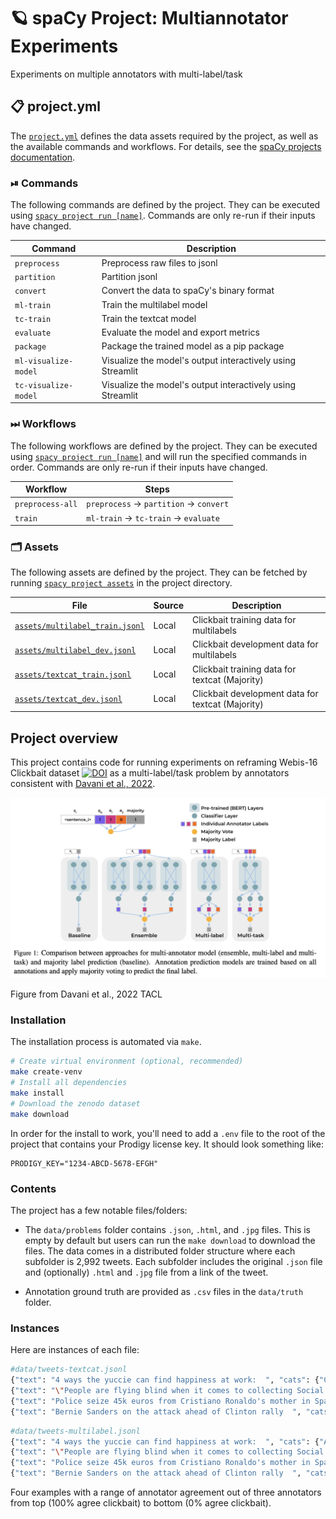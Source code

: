 <!-- SPACY PROJECT: AUTO-GENERATED DOCS START (do not remove) -->

# 🪐 spaCy Project: Multiannotator Experiments

Experiments on multiple annotators with multi-label/task

## 📋 project.yml

The [`project.yml`](project.yml) defines the data assets required by the
project, as well as the available commands and workflows. For details, see the
[spaCy projects documentation](https://spacy.io/usage/projects).

### ⏯ Commands

The following commands are defined by the project. They
can be executed using [`spacy project run [name]`](https://spacy.io/api/cli#project-run).
Commands are only re-run if their inputs have changed.

| Command | Description |
| --- | --- |
| `preprocess` | Preprocess raw files to jsonl |
| `partition` | Partition jsonl |
| `convert` | Convert the data to spaCy's binary format |
| `ml-train` | Train the multilabel model |
| `tc-train` | Train the textcat model |
| `evaluate` | Evaluate the model and export metrics |
| `package` | Package the trained model as a pip package |
| `ml-visualize-model` | Visualize the model's output interactively using Streamlit |
| `tc-visualize-model` | Visualize the model's output interactively using Streamlit |

### ⏭ Workflows

The following workflows are defined by the project. They
can be executed using [`spacy project run [name]`](https://spacy.io/api/cli#project-run)
and will run the specified commands in order. Commands are only re-run if their
inputs have changed.

| Workflow | Steps |
| --- | --- |
| `preprocess-all` | `preprocess` &rarr; `partition` &rarr; `convert` |
| `train` | `ml-train` &rarr; `tc-train` &rarr; `evaluate` |

### 🗂 Assets

The following assets are defined by the project. They can
be fetched by running [`spacy project assets`](https://spacy.io/api/cli#project-assets)
in the project directory.

| File | Source | Description |
| --- | --- | --- |
| [`assets/multilabel_train.jsonl`](assets/multilabel_train.jsonl) | Local | Clickbait training data for multilabels |
| [`assets/multilabel_dev.jsonl`](assets/multilabel_dev.jsonl) | Local | Clickbait development data for multilabels |
| [`assets/textcat_train.jsonl`](assets/textcat_train.jsonl) | Local | Clickbait training data for textcat (Majority) |
| [`assets/textcat_dev.jsonl`](assets/textcat_dev.jsonl) | Local | Clickbait development data for textcat (Majority) |

<!-- SPACY PROJECT: AUTO-GENERATED DOCS END (do not remove) -->

## Project overview

This project contains code for running experiments on reframing Webis-16 Clickbait dataset [![DOI](https://zenodo.org/badge/doi/10.5281/zenodo.3251557.svg)](http://dx.doi.org/10.5281/zenodo.3251557) as a multi-label/task problem by annotators consistent with [Davani et al., 2022](https://direct.mit.edu/tacl/article/doi/10.1162/tacl_a_00449/109286/Dealing-with-Disagreements-Looking-Beyond-the).

![](img/davani.png)

Figure from Davani et al., 2022 TACL

### Installation

The installation process is automated via `make`.

```bash
# Create virtual environment (optional, recommended)
make create-venv
# Install all dependencies
make install
# Download the zenodo dataset
make download
```

In order for the install to work, you'll need to
add a `.env` file to the root of the project that
contains your Prodigy license key. It should look
something like:

```
PRODIGY_KEY="1234-ABCD-5678-EFGH"
```

### Contents 

The project has a few notable files/folders: 

- The `data/problems` folder contains `.json`, `.html`, and `.jpg` files. This is empty by default but users can run the `make download` to download the files. The data comes in a distributed folder structure where each subfolder is 2,992 tweets. Each subfolder includes the original `.json` file and (optionally) `.html` and `.jpg` file from a link of the tweet.

- Annotation ground truth are provided as `.csv` files in the `data/truth` folder.

### Instances

Here are instances of each file:

```bash
#data/tweets-textcat.jsonl
{"text": "4 ways the yuccie can find happiness at work:  ", "cats": {"CLICKBAIT": true, "NOT_CLICKBAIT": false}, "meta": {"id": 608955092159590400, "created_at": "Thu Jun 11 11:13:02 +0000 2015"}}
{"text": "\"People are flying blind when it comes to collecting Social Security.\" ", "cats": {"CLICKBAIT": true, "NOT_CLICKBAIT": false}, "meta": {"id": 608302785361256448, "created_at": "Tue Jun 09 16:01:00 +0000 2015"}}
{"text": "Police seize 45k euros from Cristiano Ronaldo's mother in Spain  ", "cats": {"CLICKBAIT": false, "NOT_CLICKBAIT": true}, "meta": {"id": 607984957181575169, "created_at": "Mon Jun 08 18:58:04 +0000 2015"}}
{"text": "Bernie Sanders on the attack ahead of Clinton rally  ", "cats": {"CLICKBAIT": false, "NOT_CLICKBAIT": true}, "meta": {"id": 609440238654619648, "created_at": "Fri Jun 12 19:20:50 +0000 2015"}}
```

```bash
#data/tweets-multilabel.jsonl
{"text": "4 ways the yuccie can find happiness at work:  ", "cats": {"ANN1": 1.0, "ANN2": 1.0, "ANN3": 1.0}, "meta": {"id": 608955092159590400, "created_at": "Thu Jun 11 11:13:02 +0000 2015"}}
{"text": "\"People are flying blind when it comes to collecting Social Security.\" ", "cats": {"ANN1": 1.0, "ANN2": 1.0, "ANN3": 0.0}, "meta": {"id": 608302785361256448, "created_at": "Tue Jun 09 16:01:00 +0000 2015"}}
{"text": "Police seize 45k euros from Cristiano Ronaldo's mother in Spain  ", "cats": {"ANN1": 0.0, "ANN2": 0.0, "ANN3": 1.0}, "meta": {"id": 607984957181575169, "created_at": "Mon Jun 08 18:58:04 +0000 2015"}}
{"text": "Bernie Sanders on the attack ahead of Clinton rally  ", "cats": {"ANN1": 0.0, "ANN2": 0.0, "ANN3": 0.0}, "meta": {"id": 609440238654619648, "created_at": "Fri Jun 12 19:20:50 +0000 2015"}}
```

Four examples with a range of annotator agreement out of three annotators from top (100% agree clickbait) to bottom (0% agree clickbait).